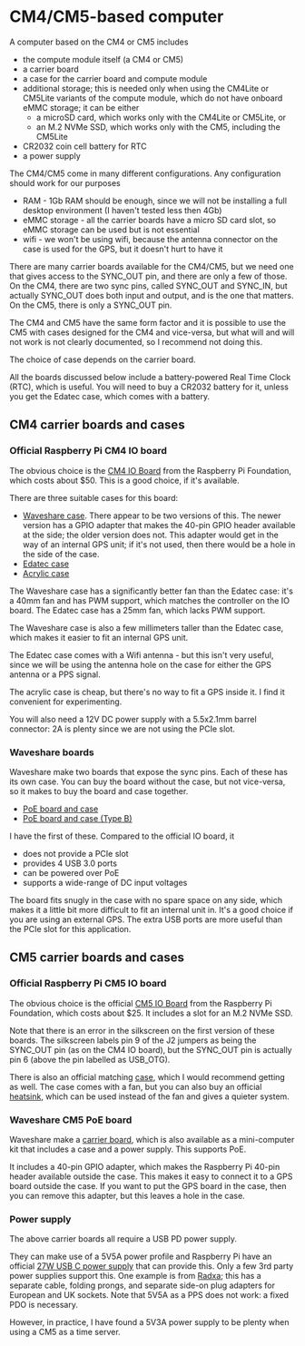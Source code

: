 # CM4/CM5-based computer

A computer based on the CM4 or CM5 includes

* the compute module itself (a CM4 or CM5)
* a carrier board
* a case for the carrier board and compute module
* additional storage; this is needed only when using the CM4Lite or CM5Lite variants of the compute module, which do not have onboard eMMC storage; it can be either
	* a microSD card, which works only with the CM4Lite or CM5Lite, or
	* an M.2 NVMe SSD, which works only with the CM5, including the CM5Lite
* CR2032 coin cell battery for RTC 
* a power supply

The CM4/CM5 come in many different configurations. Any configuration should work for our purposes

- RAM - 1Gb RAM should be enough, since we will not be installing a full desktop environment (I haven't tested less then 4Gb)
- eMMC storage - all the carrier boards have a micro SD card slot, so eMMC storage can be used but is not essential
- wifi - we won't be using wifi, because the antenna connector on the case is used for the GPS, but it doesn't hurt to have it

There are many carrier boards available for the CM4/CM5, but we need one that
gives access to the SYNC_OUT pin, and there are only a few of those. On the CM4, there are two sync pins, called SYNC_OUT and SYNC_IN, but actually SYNC_OUT does both input and output, and is the one that matters. On the CM5, there is only a SYNC_OUT pin.

The CM4 and CM5 have the same form factor and it is possible to use the CM5 with cases designed for the CM4 and vice-versa,
but what will and will not work is not clearly documented, so I recommend not doing this.

The choice of case depends on the carrier board.

All the boards discussed below include a battery-powered Real Time Clock (RTC), which is useful. You will need to buy a CR2032 battery for it, unless you get the Edatec case, which comes with a battery.

## CM4 carrier boards and cases

### Official Raspberry Pi CM4 IO board

The obvious choice is the [CM4 IO Board](https://www.raspberrypi.com/products/compute-module-4-io-board/) from the Raspberry Pi Foundation, which costs about $50. This is a good choice, if it's available.

There are three suitable cases for this board:

* [Waveshare case](https://www.waveshare.com/product/cm4-io-board-case-a.htm). There appear to be two versions of this. The newer version has a GPIO adapter that makes the 40-pin GPIO header available at the side; the older version does not.  This adapter would get in the way of an internal GPS unit; if it's not used, then there would be a hole in the side of the case.
* [Edatec case](https://www.edatec.cn/en/Product/Accessories/2021/0322/101.html)
* [Acrylic case](https://www.aliexpress.com/item/1005002085299389.html)

The Waveshare case has a significantly better fan than the Edatec case: it's a 40mm fan and has PWM support, which matches the controller on the IO board. The Edatec case has a 25mm fan, which lacks PWM support.

The Waveshare case is also a few millimeters taller than the Edatec case, which makes it easier to fit an internal GPS unit.

The Edatec case comes with a Wifi antenna - but this isn't very useful, since we will be using the antenna hole on the case
for either the GPS antenna or a PPS signal.

The acrylic case is cheap, but there's no way to fit a GPS inside it. I find it convenient for experimenting.

You will also need a 12V DC power supply with a 5.5x2.1mm barrel connector: 2A is plenty since we are not using the PCIe slot.

### Waveshare boards

Waveshare make two boards that expose the sync pins. Each of these has its own case. You can buy the board without the case, but not vice-versa, so it makes to buy the board and case together.

* [PoE board and case](https://www.waveshare.com/product/cm4-io-poe-box-a.htm)
* [PoE board and case (Type B)](https://www.waveshare.com/product/cm4-io-poe-box-b.htm)

I have the first of these. Compared to the official IO board, it

- does not provide a PCIe slot
- provides 4 USB 3.0 ports
- can be powered over PoE
- supports a wide-range of DC input voltages

The board fits snugly in the case with no spare space on any side, which makes it a little bit more difficult to fit an internal unit in.  It's a good choice if you are using an external GPS. The extra USB ports are more useful than the PCIe slot for this application.

## CM5 carrier boards and cases

### Official Raspberry Pi CM5 IO board

The obvious choice is the official [CM5 IO Board](https://www.raspberrypi.com/products/compute-module-5-io-board/) from the Raspberry Pi Foundation, which costs about $25. It includes a slot for an M.2 NVMe SSD.

Note that there is an error in the silkscreen on the first version of these boards. The silkscreen labels pin 9 of the J2 jumpers as being the SYNC_OUT pin (as on the CM4 IO board), but the SYNC_OUT pin is actually pin 6 (above the pin labelled as USB_OTG).

There is also an official matching [case](https://www.raspberrypi.com/products/io-case-cm5/), which I would recommend getting as well. The case comes with a fan, but you can also buy an official [heatsink](https://www.raspberrypi.com/products/cooler/), which can be used instead of the fan and gives a quieter system.

### Waveshare CM5 PoE board

Waveshare make a [carrier board](https://www.waveshare.com/product/raspberry-pi/boards-kits/cm5/cm5-poe-base-a.htm), which is also available as a mini-computer kit that includes a case and a power supply. This supports PoE.

It includes a 40-pin GPIO adapter, which makes the Raspberry Pi 40-pin header available outside the case. This makes it easy to connect it to a GPS board outside the case. If you want to put the GPS board in the case, then you can remove this adapter, but this leaves a hole in the case.

### Power supply

The above carrier boards all require a USB PD power supply.

They can make use of a 5V5A power profile and Raspberry Pi have an official [27W USB C power supply](https://www.raspberrypi.com/products/27w-power-supply/) that can provide this. Only a few 3rd party power supplies support this. One example is from [Radxa](https://docs.radxa.com/en/accessories/pd_30w); this has a separate cable, folding prongs, and separate side-on plug adapters for European and UK sockets. Note that 5V5A as a PPS does not work: a fixed PDO is necessary.

However, in practice, I have found a 5V3A power supply to be plenty when using a CM5 as a time server.


